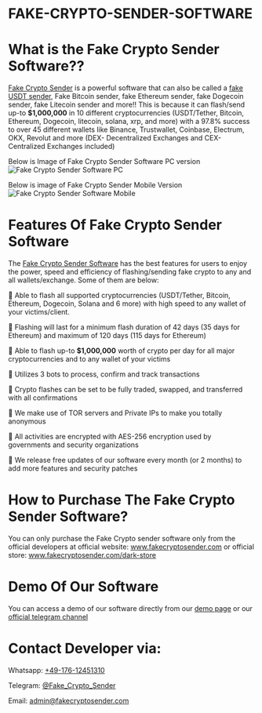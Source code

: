 # FAKE-CRYPTO-SENDER-SOFTWARE

# What is the Fake Crypto Sender Software??

[Fake Crypto Sender](https://fakecryptosender.com) is a powerful software that can also be called a [fake USDT sender](https://fakecryptosender.com), Fake Bitcoin sender, fake Ethereum sender, fake Dogecoin sender, fake Litecoin sender and more!! This is because it can flash/send up-to **$1,000,000** in 10 different cryptocurrencies (USDT/Tether, Bitcoin, Ethereum, Dogecoin, litecoin, solana, xrp, and more) with a 97.8% success to over 45 different wallets like Binance, Trustwallet, Coinbase, Electrum, OKX, Revolut and more (DEX- Decentralized Exchanges and CEX- Centralized Exchanges included)



Below is Image of Fake Crypto Sender Software PC version
![Fake Crypto Sender Software PC](https://fakecryptosender.com/dark-store/wp-content/uploads/2023/07/Fake-Crypto-Sender-Software-pc.jpeg)




Below is image of Fake Crypto Sender Mobile Version
![Fake Crypto Sender Software Mobile](https://fakecryptosender.com/dark-store/wp-content/uploads/2023/08/Dashboard-of-fake-crypto-sender-scaled.jpg)

# Features Of Fake Crypto Sender Software
The [Fake Crypto Sender Software](https://fakecryptosender.org) has the best features for users to enjoy the power, speed and efficiency of flashing/sending fake crypto to any and all wallets/exchange. Some of them are below:

🚀 Able to flash all supported cryptocurrencies (USDT/Tether, Bitcoin, Ethereum, Dogecoin, Solana and 6 more) with high speed to any wallet of your victims/client.

🚀 Flashing will last for a minimum flash duration of 42 days (35 days for Ethereum) and maximum of 120 days (115 days for Ethereum)

🚀 Able to flash up-to **$1,000,000** worth of crypto per day for all major cryptocurrencies and to any wallet of your victims

🚀 Utilizes 3 bots to process, confirm and track transactions

🚀 Crypto flashes can be set to be fully traded, swapped, and transferred with all confirmations

🚀 We make use of TOR servers and Private IPs to make you totally anonymous

🚀 All activities are encrypted with AES-256 encryption used by governments and security organizations

🚀 We release free updates of our software every month (or 2 months) to add more features and security patches

# How to Purchase The Fake Crypto Sender Software?
You can only purchase the Fake Crypto sender software only from the official developers at official website: www.fakecryptosender.com or official store: www.fakecryptosender.com/dark-store

# Demo Of Our Software
You can access a demo of our software directly from our [demo page](https://fakecryptosender.com/demo) or our [official telegram channel](https://t.me/fakecryptosender)

# Contact Developer via:

Whatsapp: [+49-176-12451310](https://wa.me/4917612451310)

Telegram: [@Fake_Crypto_Sender](https://t.me/fake_crypto_sender)

Email: admin@fakecryptosender.com
